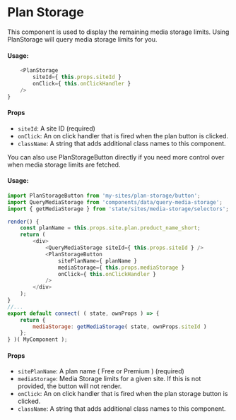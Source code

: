 Plan Storage
==============

This component is used to display the remaining media storage limits. Using PlanStorage
will query media storage limits for you. 

#### Usage:

```javascript
	<PlanStorage
		siteId={ this.props.siteId }
		onClick={ this.onClickHandler } 
	/>
}
```

#### Props

* `siteId`: A site ID (required)
* `onClick`: An on click handler that is fired when the plan button is clicked.
* `className`: A string that adds additional class names to this component.


You can also use PlanStorageButton directly if you need more control over when
media storage limits are fetched.

#### Usage:

```javascript
import PlanStorageButton from 'my-sites/plan-storage/button';
import QueryMediaStorage from 'components/data/query-media-storage';
import { getMediaStorage } from 'state/sites/media-storage/selectors';

render() {
	const planName = this.props.site.plan.product_name_short;
	return (
		<div>
			<QueryMediaStorage siteId={ this.props.siteId } />
			<PlanStorageButton
				sitePlanName={ planName }
				mediaStorage={ this.props.mediaStorage }
				onClick={ this.onClickHandler }
			/>
		</div>
	);
}
//...
export default connect( ( state, ownProps ) => {
	return {
		mediaStorage: getMediaStorage( state, ownProps.siteId )
	};
} )( MyComponent );
```

#### Props

* `sitePlanName`: A plan name ( Free or Premium ) (required)
* `mediaStorage`: Media Storage limits for a given site. If this is not provided, the button will not render.
* `onClick`: An on click handler that is fired when the plan storage button is clicked.
* `className`: A string that adds additional class names to this component.



